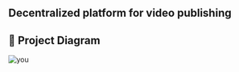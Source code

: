 ## Decentralized platform for video publishing

## 🔧 Project Diagram
![you](https://user-images.githubusercontent.com/80381144/140013341-10468219-7fc6-4bcf-8f60-a5fda4a4478e.png)
